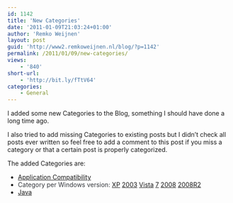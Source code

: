 ```yaml
---
id: 1142
title: 'New Categories'
date: '2011-01-09T21:03:24+01:00'
author: 'Remko Weijnen'
layout: post
guid: 'http://www2.remkoweijnen.nl/blog/?p=1142'
permalink: /2011/01/09/new-categories/
views:
    - '840'
short-url:
    - 'http://bit.ly/fTtV64'
categories:
    - General
---
```


I added some new Categories to the Blog, something I should have done a long time ago.

I also tried to add missing Categories to existing posts but I didn’t check all posts ever written so feel free to add a comment to this post if you miss a category or that a certain post is properly categorized.

The added Categories are:

- <span style="color: #35383d;">[Application Compatibility](/blog/topics/application-compatibility/)</span>
- <span style="color: #35383d;">Category per Windows version: [XP](/blog/topics/windows-xp/) [2003](/blog/topics/windows-2003/) [Vista](/blog/topics/vista) [7](/blog/topics/windows-7/) [2008](/blog/topics/windows-2008/) [2008R2](/blog/topics/windows-2008-r2/)</span>
- <span style="color: #35383d;">[Java](/blog/topics/java)</span>